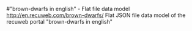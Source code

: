 #"brown-dwarfs in english" - Flat file data model
http://en.recuweb.com/brown-dwarfs/
Flat JSON file data model of the recuweb portal "brown-dwarfs in english"
